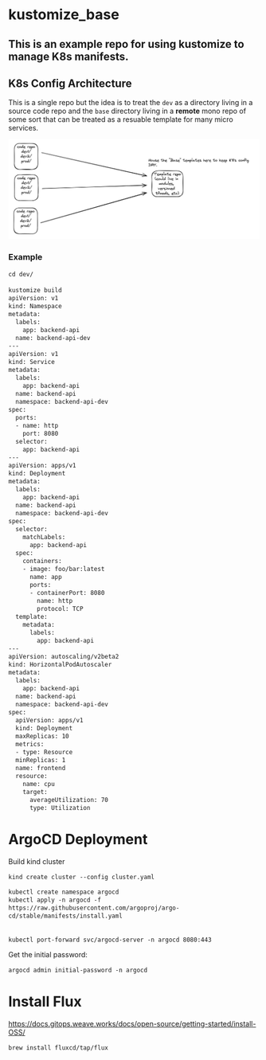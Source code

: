 # kustomize_base


## This is an example repo for using kustomize to manage K8s manifests.


## K8s Config Architecture

This is a single repo but the idea is to treat the `dev` as a directory living in a source code repo and the `base` directory living in a **remote** mono repo of some sort that can be treated as a resuable template for many micro services.

![image](docs/img/kustomize.jpg)


### Example

```
cd dev/

kustomize build
apiVersion: v1
kind: Namespace
metadata:
  labels:
    app: backend-api
  name: backend-api-dev
---
apiVersion: v1
kind: Service
metadata:
  labels:
    app: backend-api
  name: backend-api
  namespace: backend-api-dev
spec:
  ports:
  - name: http
    port: 8080
  selector:
    app: backend-api
---
apiVersion: apps/v1
kind: Deployment
metadata:
  labels:
    app: backend-api
  name: backend-api
  namespace: backend-api-dev
spec:
  selector:
    matchLabels:
      app: backend-api
  spec:
    containers:
    - image: foo/bar:latest
      name: app
      ports:
      - containerPort: 8080
        name: http
        protocol: TCP
  template:
    metadata:
      labels:
        app: backend-api
---
apiVersion: autoscaling/v2beta2
kind: HorizontalPodAutoscaler
metadata:
  labels:
    app: backend-api
  name: backend-api
  namespace: backend-api-dev
spec:
  apiVersion: apps/v1
  kind: Deployment
  maxReplicas: 10
  metrics:
  - type: Resource
  minReplicas: 1
  name: frontend
  resource:
    name: cpu
    target:
      averageUtilization: 70
      type: Utilization
```



# ArgoCD Deployment


Build kind cluster

```
kind create cluster --config cluster.yaml
```


```
kubectl create namespace argocd
kubectl apply -n argocd -f https://raw.githubusercontent.com/argoproj/argo-cd/stable/manifests/install.yaml


kubectl port-forward svc/argocd-server -n argocd 8080:443
```

Get the initial password:

```
argocd admin initial-password -n argocd
```


# Install Flux

https://docs.gitops.weave.works/docs/open-source/getting-started/install-OSS/

```
brew install fluxcd/tap/flux
```
